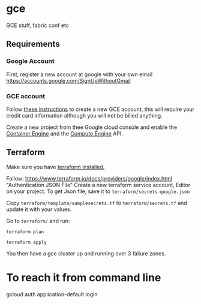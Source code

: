 # gce
GCE stuff, fabric conf etc

## Requirements

### Google Account
First, register a new account at google with your own email
https://accounts.google.com/SignUpWithoutGmail

### GCE account
Follow [these instructions](https://github.com/kelseyhightower/craft-kubernetes-workshop/blob/master/labs/create-gce-account.md)
to create a new GCE account, this will require your credit card information
although you will not be billed anything.

Create a new project from thee Google cloud console and enable the [Container Engine](https://console.cloud.google.com/apis/api/container.googleapis.com/overview)
and the [Compute Engine](https://console.cloud.google.com/apis/api/compute-component.googleapis.com/overview) API.

## Terraform

Make sure you have [terraform installed.](https://www.terraform.io/intro/getting-started/install.html)

Follow: https://www.terraform.io/docs/providers/google/index.html "Authentication JSON File"
Create a new terraform service account, Editor on your project.
To get Json file, save it to `terraform/secrets-google.json`

Copy `terraform/template/samplesecrets.tf` to `terraform/secrets.tf` and update it with your values.

Go to `terraform/` and run:

`terraform plan`

`terraform apply`

You then have a gce cluster up and running over 3 failure zones.

# To reach it from command line
gcloud auth application-default login

